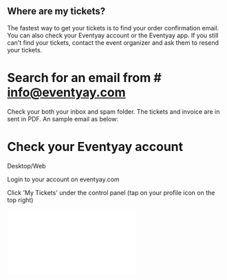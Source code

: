 ## Where are my tickets?

The fastest way to get your tickets is to find your order confirmation email. You can also check your Eventyay account or the Eventyay app. If you still can't 
find your tickets, contact the event organizer and ask them to resend your tickets.

# Search for an email from # info@eventyay.com
Check your both your inbox and spam folder. The tickets and invoice are in sent in PDF. An sample email as below:

# Check your Eventyay account

Desktop/Web

Login to your account on eventyay.com

Click 'My Tickets' under the control panel (tap on your profile icon on the top right)

![Find Ticket](/speakers-and-attendees/speakers/Where-are-my-tickets.md)
